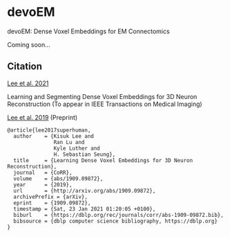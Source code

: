 # devoEM
devoEM: Dense Voxel Embeddings for EM Connectomics

Coming soon...

## Citation
[Lee et al. 2021](https://www.embs.org/tmi/) 

Learning and Segmenting Dense Voxel Embeddings for 3D Neuron Reconstruction (To appear in IEEE Transactions on Medical Imaging)

[Lee et al. 2019](https://arxiv.org/abs/1909.09872) (Preprint)
```
@article{lee2017superhuman,
  author    = {Kisuk Lee and
               Ran Lu and
               Kyle Luther and
               H. Sebastian Seung},
  title     = {Learning Dense Voxel Embeddings for 3D Neuron Reconstruction},
  journal   = {CoRR},
  volume    = {abs/1909.09872},
  year      = {2019},
  url       = {http://arxiv.org/abs/1909.09872},
  archivePrefix = {arXiv},
  eprint    = {1909.09872},
  timestamp = {Sat, 23 Jan 2021 01:20:05 +0100},
  biburl    = {https://dblp.org/rec/journals/corr/abs-1909-09872.bib},
  bibsource = {dblp computer science bibliography, https://dblp.org}
}
